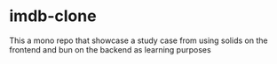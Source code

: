 # imdb-clone
This a mono repo that showcase a study case from using solids on the frontend and bun on the backend as learning purposes
